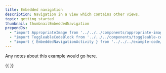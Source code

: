 ```yaml
---
title: Embedded navigation
description: Navigation in a view which contains other views.
topic: getting started
thumbnail: thumbnailEmbeddedNavigation
prependJs:
  - "import AppropriateImage from '../../../components/appropriate-image'"
  - "import ToggleableCodeBlock from '../../../components/toggleable-code-block'"
  - "import { EmbeddedNavigationActivity } from '../../../example-code/EmbeddedNavigationActivity.js'"
---
```


Any notes about this example would go here. 

{{
  <ToggleableCodeBlock 
    codeSnippet={EmbeddedNavigationActivity}
  />
}}
